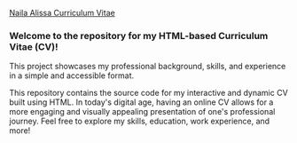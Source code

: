 
<a href="https://nailaalissa.github.io/Naila-AlissaCV/">Naila Alissa Curriculum Vitae </a>

<h3>Welcome to the repository for my HTML-based Curriculum Vitae (CV)!</h3>
<p>This project showcases my professional background, skills, and experience in a simple and accessible format.</p>

<p>This repository contains the source code for my interactive and dynamic CV built using HTML. In today's digital age, having an online CV allows for a more engaging and visually appealing presentation of one's professional journey. Feel free to explore my skills, education, work experience, and more!</p>
